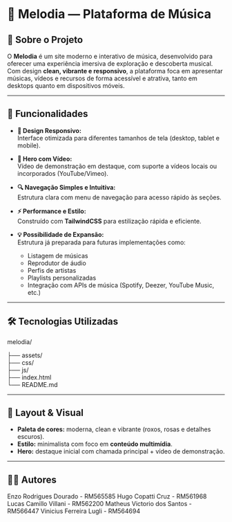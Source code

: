 # 🎵 Melodia — Plataforma de Música

## 📖 Sobre o Projeto  
O **Melodia** é um site moderno e interativo de música, desenvolvido para oferecer uma experiência imersiva de exploração e descoberta musical.  
Com design **clean, vibrante e responsivo**, a plataforma foca em apresentar músicas, vídeos e recursos de forma acessível e atrativa, tanto em desktops quanto em dispositivos móveis.

---

## 🚀 Funcionalidades  

- **🎨 Design Responsivo:**  
  Interface otimizada para diferentes tamanhos de tela (desktop, tablet e mobile).  

- **🎥 Hero com Vídeo:**  
  Vídeo de demonstração em destaque, com suporte a vídeos locais ou incorporados (YouTube/Vimeo).  

- **🔍 Navegação Simples e Intuitiva:**  
  Estrutura clara com menu de navegação para acesso rápido às seções.  

- **⚡ Performance e Estilo:**  
  Construído com **TailwindCSS** para estilização rápida e eficiente.  

- **💡 Possibilidade de Expansão:**  
  Estrutura já preparada para futuras implementações como:  
  - Listagem de músicas  
  - Reprodutor de áudio  
  - Perfis de artistas  
  - Playlists personalizadas  
  - Integração com APIs de música (Spotify, Deezer, YouTube Music, etc.)

---

## 🛠️ Tecnologias Utilizadas  

melodia/

├── assets/         
├── css/             
├── js/              
├── index.html      
└── README.md        



---

## 📸 Layout & Visual  
- **Paleta de cores:** moderna, clean e vibrante (roxos, rosas e detalhes escuros).  
- **Estilo:** minimalista com foco em **conteúdo multimídia**.  
- **Hero:** destaque inicial com chamada principal + vídeo de demonstração.  


---

## 👨‍💻 Autores
Enzo Rodrigues Dourado - RM565585
Hugo Copatti Cruz - RM561968
Lucas Camillo Villani - RM562200
Matheus Victorio dos Santos - RM566447
Vinicius Ferreira Lugli - RM564694
